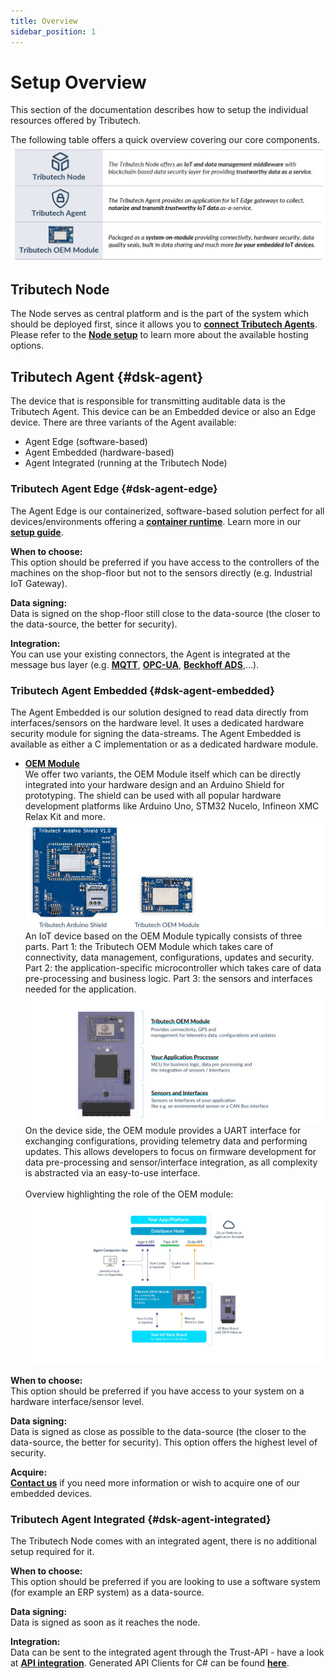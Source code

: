 ```yaml
---
title: Overview
sidebar_position: 1
---
```


# Setup Overview

This section of the documentation describes how to setup the individual resources offered by Tributech.

The following table offers a quick overview covering our core components.
![Product Overview](./img/setupproductoverview.png)


## Tributech Node

The Node serves as central platform and is the part of the system which should be deployed first, since it allows you to [**connect Tributech Agents**](#dsk-agent).
Please refer to the [**Node setup**](./node.md) to learn more about the available hosting options.

## Tributech Agent {#dsk-agent}

The device that is responsible for transmitting auditable data is the Tributech Agent. This device can be an Embedded device or also an Edge device.
There are three variants of the Agent available:

- Agent Edge (software-based)
- Agent Embedded (hardware-based)
- Agent Integrated (running at the Tributech Node)

### Tributech Agent Edge {#dsk-agent-edge}

The Agent Edge is our containerized, software-based solution perfect for all devices/environments offering a [**container runtime**](./agent/requirements#software-requirements). Learn more in our [**setup guide**](./agent/overview.md).

**When to choose:**<br />
This option should be preferred if you have access to the controllers of the machines on the shop-floor but not to the sensors directly (e.g. Industrial IoT Gateway).

**Data signing:**<br />
Data is signed on the shop-floor still close to the data-source (the closer to the data-source, the better for security).

**Integration:**<br />
You can use your existing connectors, the Agent is integrated at the message bus layer (e.g. [**MQTT**](../provide_data/iot/mqtt.md), [**OPC-UA**](../provide_data/iot/opc-ua.md), [**Beckhoff ADS**](../provide_data/iot/ads.md),...).

### Tributech Agent Embedded {#dsk-agent-embedded}

The Agent Embedded is our solution designed to read data directly from interfaces/sensors on the hardware level. It uses a dedicated hardware security module for signing the data-streams. 
The Agent Embedded is available as either a C implementation or as a dedicated hardware module.

* [**OEM Module**](https://tributech.io/blog/oem-module)  
We offer two variants, the OEM Module itself which can be directly integrated into your hardware design and an Arduino Shield for prototyping.
The shield can be used with all popular hardware development platforms like Arduino Uno, STM32 Nucelo, Infineon XMC Relax Kit and more.  
![OEM Module](./img/OEM_Module.jpg)  
An IoT device based on the OEM Module typically consists of three parts. Part 1: the Tributech OEM Module which takes care of connectivity, data management, configurations, updates and security. Part 2: the application-specific microcontroller which takes care of data pre-processing and business logic. Part 3: the sensors and interfaces needed for the application. 
![OEM Board](./img/OEM_Board.jpg)  
On the device side, the OEM module provides a UART interface for exchanging configurations, providing telemetry data and performing updates. This allows developers to focus on firmware development for data pre-processing and sensor/interface integration, as all complexity is abstracted via an easy-to-use interface.<br/><br/>
Overview highlighting the role of the OEM module:
![OEM Board](./img/OEM_Architecture.jpg)

**When to choose:**<br />
This option should be preferred if you have access to your system on a hardware interface/sensor level.

**Data signing:**<br />
Data is signed as close as possible to the data-source (the closer to the data-source, the better for security). This option offers the highest level of security.

**Acquire:**<br />
[**Contact us**](https://www.tributech.io/about-us/) if you need more information or wish to acquire one of our embedded devices.

### Tributech Agent Integrated {#dsk-agent-integrated}

The Tributech Node comes with an integrated agent, there is no additional setup required for it.

**When to choose:**<br />
This option should be preferred if you are looking to use a software system (for example an ERP system) as a data-source.

**Data signing:**<br />
Data is signed as soon as it reaches the node.

**Integration:**<br />
Data can be sent to the integrated agent through the Trust-API - have a look at [**API integration**](../provide_data/rest.md). Generated API Clients for C# can be found [**here**](https://github.com/tributech-solutions/tributech-dsk-api-clients).